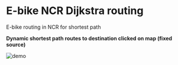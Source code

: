 # E-bike NCR Dijkstra routing

E-bike routing in NCR for shortest path

**Dynamic shortest path routes to destination clicked on map (fixed source)**

![demo](./ebike_ncr_demo.gif)